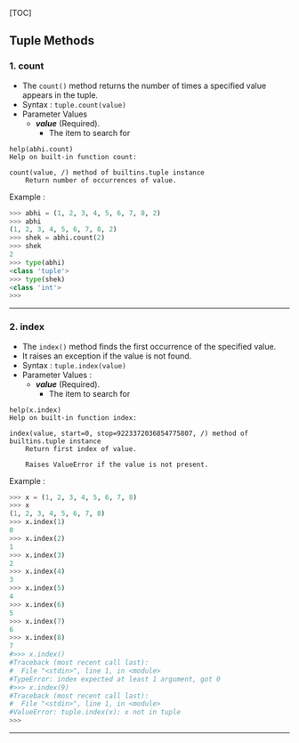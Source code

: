 [TOC]
## Tuple Methods

### 1. count
- The `count()` method returns the number of times a specified value appears in the tuple.
- Syntax : `tuple.count(value)`
- Parameter Values
  - ___value___	(Required). 
    - The item to search for
```
help(abhi.count)
Help on built-in function count:

count(value, /) method of builtins.tuple instance
    Return number of occurrences of value.
```
Example :
```py
>>> abhi = (1, 2, 3, 4, 5, 6, 7, 8, 2)
>>> abhi
(1, 2, 3, 4, 5, 6, 7, 8, 2)
>>> shek = abhi.count(2)
>>> shek
2
>>> type(abhi)
<class 'tuple'>
>>> type(shek)
<class 'int'>
>>>
```
---

### 2. index
- The `index()` method finds the first occurrence of the specified value.
- It raises an exception if the value is not found.
- Syntax : `tuple.index(value)`
- Parameter Values : 
  - ___value___	(Required). 
    - The item to search for
```
help(x.index)
Help on built-in function index:

index(value, start=0, stop=9223372036854775807, /) method of builtins.tuple instance
    Return first index of value.

    Raises ValueError if the value is not present.
```
Example :
```py
>>> x = (1, 2, 3, 4, 5, 6, 7, 8)
>>> x
(1, 2, 3, 4, 5, 6, 7, 8)
>>> x.index(1)
0
>>> x.index(2)
1
>>> x.index(3)
2
>>> x.index(4)
3
>>> x.index(5)
4
>>> x.index(6)
5
>>> x.index(7)
6
>>> x.index(8)
7
#>>> x.index()
#Traceback (most recent call last):
#  File "<stdin>", line 1, in <module>
#TypeError: index expected at least 1 argument, got 0
#>>> x.index(9)
#Traceback (most recent call last):
#  File "<stdin>", line 1, in <module>
#ValueError: tuple.index(x): x not in tuple
>>>
```
---